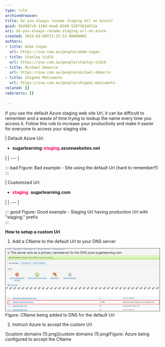 ```yaml
---
type: rule
archivedreason: 
title: Do you always rename staging Url on Azure?
guid: 92dd8fc9-110d-4ea6-8340-528f1b1d411e
uri: do-you-always-rename-staging-url-on-azure
created: 2015-03-08T23:23:53.0000000Z
authors:
- title: Adam Cogan
  url: https://ssw.com.au/people/adam-cogan
- title: Stanley Sidik
  url: https://ssw.com.au/people/stanley-sidik
- title: Michael Demarco
  url: https://ssw.com.au/people/michael-demarco
- title: Shigemi Matsumoto
  url: https://ssw.com.au/people/shigemi-matsumoto
related: []
redirects: []

---
```


If you use the default Azure staging web site Url, it can be difficult to remember and a waste of time trying to lookup the name every time you access it. Follow this rule to increase your productivity and make it easier for everyone to access your staging site.

<!--endintro-->


| Default Azure Url:
<ul><li><strong style="line-height:20px;background-color:initial;"> <strong>sugarlearning<span style="color:#ff0066;">-staging</span>.azurewebsites.net</strong> </strong> 
</li></ul> |
| --- |


::: bad
Figure: Bad example - Site using the default Url (hard to remember!!)  
:::


| Customized Url:
<ul><li><strong style="line-height:20px;background-color:initial;"><font color="#ff0066">staging</font></strong> <span style="line-height:20px;background-color:initial;">.</span><strong style="line-height:20px;background-color:initial;">sugarlearning.com</strong> 
</li></ul> |
| --- |


::: good
Figure: Good example - Staging Url having production Url with "staging." prefix  
:::



**How to setup a custom Url**

1. Add a CName to the default Url to your DNS server

![](2015-03-10_17-13-55.png) Figure:  CName being added to DNS for the default Url

2. Instruct Azure to accept the custom Url

![custom domains (1).png](custom domains (1).png)Figure:  Azure being configured to accept the CName
